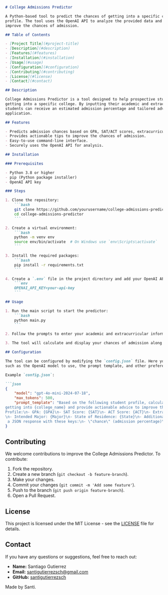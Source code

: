```markdown
# College Admissions Predictor

A Python-based tool to predict the chances of getting into a specific college based on a student's
profile. The tool uses the OpenAI API to analyze the provided data and give actionable advice to
improve the chances of admission.

## Table of Contents

- [Project Title](#project-title)
- [Description](#description)
- [Features](#features)
- [Installation](#installation)
- [Usage](#usage)
- [Configuration](#configuration)
- [Contributing](#contributing)
- [License](#license)
- [Contact](#contact)

## Description

College Admissions Predictor is a tool designed to help prospective students assess their chances of
getting into a specific college. By inputting their academic and extracurricular information,
students can receive an estimated admission percentage and tailored advice on how to improve their
application.

## Features

- Predicts admission chances based on GPA, SAT/ACT scores, extracurricular activities, and more.
- Provides actionable tips to improve the chances of admission.
- Easy-to-use command-line interface.
- Securely uses the OpenAI API for analysis.

## Installation

### Prerequisites

- Python 3.8 or higher
- pip (Python package installer)
- OpenAI API key

### Steps

1. Clone the repository:
    ```bash
    git clone https://github.com/yourusername/college-admissions-predictor.git
    cd college-admissions-predictor
    ```

2. Create a virtual environment:
    ```bash
    python -m venv env
    source env/bin/activate  # On Windows use `env\Scripts\activate`
    ```

3. Install the required packages:
    ```bash
    pip install -r requirements.txt
    ```

4. Create a `.env` file in the project directory and add your OpenAI API key:
    ```env
    OPENAI_API_KEY=your-api-key
    ```

## Usage

1. Run the main script to start the predictor:
    ```bash
    python main.py
    ```

2. Follow the prompts to enter your academic and extracurricular information.

3. The tool will calculate and display your chances of admission along with tips for improvement.

## Configuration

The tool can be configured by modifying the `config.json` file. Here you can set various parameters
such as the OpenAI model to use, the prompt template, and other preferences.

Example `config.json`:

```json
{
    "model": "gpt-4o-mini-2024-07-18",
    "max_tokens": 500,
    "prompt_template": "Based on the following student profile, calculate the percentage chance of
getting into {college_name} and provide actionable advice to improve their chances:\n\nStudent
Profile:\n- GPA: {GPA}\n- SAT Score: {SAT}\n- ACT Score: {ACT}\n- Extracurriculars: {Extracurriculars}
\n- Intended Major: {Major}\n- State of Residence: {State}\n- Additional Info: {AdditionalInfo}\n\nProvide
 a JSON response with these keys:\n- \"chance\" (admission percentage)\n- \"tips\" (advice to improve chances)"
}
```

## Contributing

We welcome contributions to improve the College Admissions Predictor. To contribute:

1. Fork the repository.
2. Create a new branch (`git checkout -b feature-branch`).
3. Make your changes.
4. Commit your changes (`git commit -m 'Add some feature'`).
5. Push to the branch (`git push origin feature-branch`).
6. Open a Pull Request.

## License

This project is licensed under the MIT License - see the [LICENSE](LICENSE) file for details.

## Contact

If you have any questions or suggestions, feel free to reach out:

- **Name:** Santiago Gutierrez
- **Email:** santigutierrezsch@gmail.com
- **GitHub:** [santigutierrezsch](https://github.com/santigutierrezsch)








Made by Santi.
